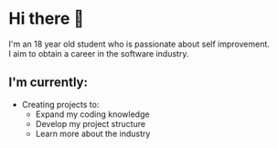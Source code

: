 # Hi there 👋
I'm an 18 year old student who is passionate about self improvement.  
I aim to obtain a career in the software industry.

## I'm currently:
- Creating projects to:
  - Expand my coding knowledge 
  - Develop my project structure
  - Learn more about the industry


<!--
**baorii/baorii** is a ✨ _special_ ✨ repository because its `README.md` (this file) appears on your GitHub profile.

Here are some ideas to get you started:

- 🔭 I’m currently working on ...
- 🌱 I’m currently learning ...
- 👯 I’m looking to collaborate on ...
- 🤔 I’m looking for help with ...
- 💬 Ask me about ...
- 📫 How to reach me: ...
- 😄 Pronouns: ...
- ⚡ Fun fact: ...

Things to add: 
- Images
- Emojis 
- GIFS?
- 
-->
